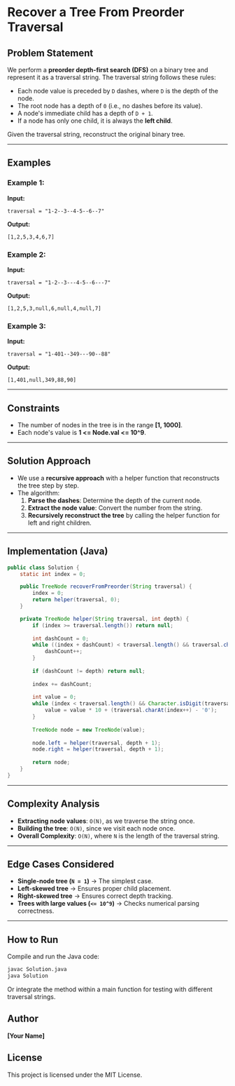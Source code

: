 # Recover a Tree From Preorder Traversal

## Problem Statement
We perform a **preorder depth-first search (DFS)** on a binary tree and represent it as a traversal string. The traversal string follows these rules:
- Each node value is preceded by `D` dashes, where `D` is the depth of the node.
- The root node has a depth of `0` (i.e., no dashes before its value).
- A node's immediate child has a depth of `D + 1`.
- If a node has only one child, it is always the **left child**.

Given the traversal string, reconstruct the original binary tree.

---

## Examples
### Example 1:
**Input:**
```plaintext
traversal = "1-2--3--4-5--6--7"
```
**Output:**
```plaintext
[1,2,5,3,4,6,7]
```

### Example 2:
**Input:**
```plaintext
traversal = "1-2--3---4-5--6---7"
```
**Output:**
```plaintext
[1,2,5,3,null,6,null,4,null,7]
```

### Example 3:
**Input:**
```plaintext
traversal = "1-401--349---90--88"
```
**Output:**
```plaintext
[1,401,null,349,88,90]
```

---

## Constraints
- The number of nodes in the tree is in the range **[1, 1000]**.
- Each node's value is **1 <= Node.val <= 10^9**.

---

## Solution Approach
- We use a **recursive approach** with a helper function that reconstructs the tree step by step.
- The algorithm:
  1. **Parse the dashes**: Determine the depth of the current node.
  2. **Extract the node value**: Convert the number from the string.
  3. **Recursively reconstruct the tree** by calling the helper function for left and right children.

---

## Implementation (Java)
```java
public class Solution {
    static int index = 0;

    public TreeNode recoverFromPreorder(String traversal) {
        index = 0;
        return helper(traversal, 0);
    }

    private TreeNode helper(String traversal, int depth) {
        if (index >= traversal.length()) return null;
        
        int dashCount = 0;
        while ((index + dashCount) < traversal.length() && traversal.charAt(index + dashCount) == '-') {
            dashCount++;
        }
        
        if (dashCount != depth) return null;
        
        index += dashCount;
        
        int value = 0;
        while (index < traversal.length() && Character.isDigit(traversal.charAt(index))) {
            value = value * 10 + (traversal.charAt(index++) - '0');
        }
        
        TreeNode node = new TreeNode(value);
        
        node.left = helper(traversal, depth + 1);
        node.right = helper(traversal, depth + 1);
        
        return node;
    }
}
```

---

## Complexity Analysis
- **Extracting node values**: `O(N)`, as we traverse the string once.
- **Building the tree**: `O(N)`, since we visit each node once.
- **Overall Complexity**: `O(N)`, where `N` is the length of the traversal string.

---

## Edge Cases Considered
- **Single-node tree (`N = 1`)** → The simplest case.
- **Left-skewed tree** → Ensures proper child placement.
- **Right-skewed tree** → Ensures correct depth tracking.
- **Trees with large values (`<= 10^9`)** → Checks numerical parsing correctness.

---

## How to Run
Compile and run the Java code:
```sh
javac Solution.java
java Solution
```
Or integrate the method within a main function for testing with different traversal strings.

## Author
**[Your Name]**

## License
This project is licensed under the MIT License.

